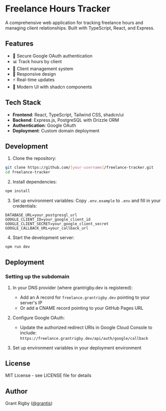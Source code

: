 # Freelance Hours Tracker

A comprehensive web application for tracking freelance hours and managing client relationships. Built with TypeScript, React, and Express.

## Features

- 🔐 Secure Google OAuth authentication
- 📊 Track hours by client
- 👥 Client management system
- 📱 Responsive design
- ⚡ Real-time updates
- 🎨 Modern UI with shadcn components

## Tech Stack

- **Frontend**: React, TypeScript, Tailwind CSS, shadcn/ui
- **Backend**: Express.js, PostgreSQL with Drizzle ORM
- **Authentication**: Google OAuth
- **Deployment**: Custom domain deployment

## Development

1. Clone the repository:
```bash
git clone https://github.com/[your-username]/freelance-tracker.git
cd freelance-tracker
```

2. Install dependencies:
```bash
npm install
```

3. Set up environment variables:
Copy `.env.example` to `.env` and fill in your credentials:
```
DATABASE_URL=your_postgresql_url
GOOGLE_CLIENT_ID=your_google_client_id
GOOGLE_CLIENT_SECRET=your_google_client_secret
GOOGLE_CALLBACK_URL=your_callback_url
```

4. Start the development server:
```bash
npm run dev
```

## Deployment

### Setting up the subdomain

1. In your DNS provider (where grantrigby.dev is registered):
   - Add an A record for `freelance.grantrigby.dev` pointing to your server's IP
   - Or add a CNAME record pointing to your GitHub Pages URL

2. Configure Google OAuth:
   - Update the authorized redirect URIs in Google Cloud Console to include:
     `https://freelance.grantrigby.dev/api/auth/google/callback`

3. Set up environment variables in your deployment environment

## License

MIT License - see LICENSE file for details

## Author

Grant Rigby ([@grantis](https://github.com/grantis))